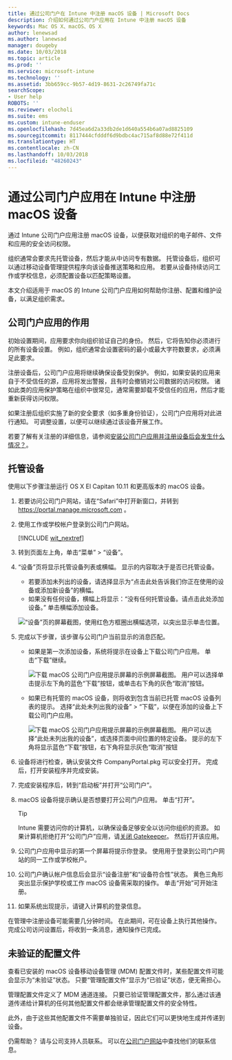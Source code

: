 ```yaml
---
title: 通过公司门户在 Intune 中注册 macOS 设备 | Microsoft Docs
description: 介绍如何通过公司门户应用在 Intune 中注册 macOS 设备
keywords: Mac OS X、macOS、OS X
author: lenewsad
ms.author: lanewsad
manager: dougeby
ms.date: 10/03/2018
ms.topic: article
ms.prod: ''
ms.service: microsoft-intune
ms.technology: ''
ms.assetid: 3bb659cc-9b57-4d19-8631-2c26749fa71c
searchScope:
- User help
ROBOTS: ''
ms.reviewer: elocholi
ms.suite: ems
ms.custom: intune-enduser
ms.openlocfilehash: 7d45ea6d2a33db2de1d640a554b6a07ad8825109
ms.sourcegitcommit: 8117444cfdddf6d9bdbc4ac715af8d88e72f411d
ms.translationtype: HT
ms.contentlocale: zh-CN
ms.lasthandoff: 10/03/2018
ms.locfileid: "48260243"
---
```

# <a name="enroll-your-macos-device-in-intune-with-the-company-portal-app"></a>通过公司门户应用在 Intune 中注册 macOS 设备

通过 Intune 公司门户应用注册 macOS 设备，以便获取对组织的电子邮件、文件和应用的安全访问权限。

组织通常会要求先托管设备，然后才能从中访问专有数据。 托管设备后，组织可以通过移动设备管理提供程序向该设备推送策略和应用。 若要从设备持续访问工作或学校信息，必须配置设备以匹配策略设置。  

本文介绍适用于 macOS 的 Intune 公司门户应用如何帮助你注册、配置和维护设备，以满足组织需求。

## <a name="what-to-expect-from-the-company-portal-app"></a>公司门户应用的作用

初始设置期间，应用要求你向组织验证自己的身份。 然后，它将告知你必须进行的所有设备设置。 例如，组织通常会设置密码的最小或最大字符数要求，必须满足此要求。    

注册设备后，公司门户应用将继续确保设备受到保护。 例如，如果安装的应用来自于不受信任的源，应用将发出警报，且有时会撤销对公司数据的访问权限。 诸如此类的应用保护策略在组织中很常见，通常需要卸载不受信任的应用，然后才能重新获得访问权限。

如果注册后组织实施了新的安全要求（如多重身份验证），公司门户应用将对此进行通知。 可调整设置，以便可以继续通过该设备开展工作。  

若要了解有关注册的详细信息，请参阅[安装公司门户应用并注册设备后会发生什么情况？](what-happens-if-you-install-the-Company-Portal-app-and-enroll-your-device-in-intune-macos.md)。  

## <a name="get-your-device-managed"></a>托管设备  
使用以下步骤注册运行 OS X El Capitan 10.11 和更高版本的 macOS 设备。   


1. 若要访问公司门户网站，请在“Safari”中打开新窗口，并转到 https://portal.manage.microsoft.com 。  

2. 使用工作或学校帐户登录到公司门户网站。

   [!INCLUDE [wit_nextref](includes/end-user-password-guidance.md)]


3. 转到页面左上角，单击“菜单” > “设备”。  

4. “设备”页将显示托管设备列表或横幅。 显示的内容取决于是否已托管设备。 
    * 若要添加未列出的设备，请选择显示为“点击此处告诉我们你正在使用的设备或添加新设备”的横幅。
    * 如果没有任何设备，横幅上将显示：“没有任何托管设备。请点击此处添加设备。” 单击横幅添加设备。  

     ![“设备”页的屏幕截图，使用红色方框圈出横幅选项，以突出显示单击位置。](./media/CP-enroll-MACOS-1808.png)  
5.  完成以下步骤，该步骤与公司门户当前显示的消息匹配。  
    * 如果是第一次添加设备，系统将提示在设备上下载公司门户应用。 单击“下载”继续。  

         ![下载 macOS 公司门户应用提示屏幕的示例屏幕截图。 用户可以选择单击提示左下角的蓝色“下载”按钮，或单击右下角的灰色“取消”按钮。](./media/CP-enroll-download-macOS-1808.png)  

    * 如果已有托管的 macOS 设备，则将收到包含当前已托管 macOS 设备列表的提示。 选择“此处未列出我的设备” > “下载”，以便在添加的设备上下载公司门户应用。  

         ![下载 macOS 公司门户应用提示屏幕的示例屏幕截图。 用户可以选择“此处未列出我的设备”，或选择页面中间位置的特定设备。 提示的左下角将显示蓝色“下载”按钮，右下角将显示灰色“取消”按钮](./media/cp-mac-os-device-isnt-here-1808.png)  

6. 设备将进行检查，确认安装文件 CompanyPortal.pkg 可以安全打开。 完成后，打开安装程序并完成安装。  

7. 完成安装程序后，转到“启动板”并打开“公司门户”。  

8. macOS 设备将提示确认是否想要打开公司门户应用。 单击“打开”。  

   > [!TIP]
   > Intune 需要访问你的计算机，以确保设备足够安全以访问你组织的资源。 如果计算机拒绝打开“公司门户”应用，请[关闭 Gatekeeper](https://support.apple.com/HT202491)。 然后打开该应用。

9. 公司门户应用中显示的第一个屏幕将提示你登录。 使用用于登录到公司门户网站的同一工作或学校帐户。

10. 公司门户确认帐户信息后会显示“设备注册”和“设备符合性”状态。 黄色三角形突出显示保护学校或工作 macOS 设备需采取的操作。 单击“开始”可开始注册。 

11. 如果系统出现提示，请键入计算机的登录信息。  

在管理中注册设备可能需要几分钟时间。 在此期间，可在设备上执行其他操作。 完成公司访问设置后，将收到一条消息，通知操作已完成。  

## <a name="unverified-profiles"></a>未验证的配置文件
查看已安装的 macOS 设备移动设备管理 (MDM) 配置文件时，某些配置文件可能会显示为“未验证”状态。 只要“管理配置文件”显示为“已验证”状态，便无需担心。  

管理配置文件定义了 MDM 通道连接。 只要已验证管理配置文件，那么通过该通道传递给计算机的任何其他配置文件都会继承管理配置文件的安全特性。

此外，由于这些其他配置文件不需要单独验证，因此它们可以更快地生成并传递到设备。 

仍需帮助？ 请与公司支持人员联系。 可以在[公司门户网站](https://go.microsoft.com/fwlink/?linkid=2010980)中查找他们的联系信息。  
